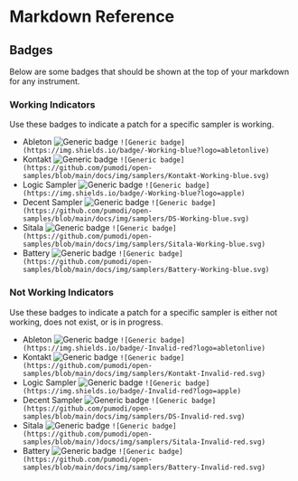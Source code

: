 # Markdown Reference

## Badges
Below are some badges that should be shown at the top of your markdown for any instrument.
### Working Indicators
Use these badges to indicate a patch for a specific sampler is working.
* Ableton ![Generic badge](https://img.shields.io/badge/-Working-blue?logo=abletonlive)
```![Generic badge](https://img.shields.io/badge/-Working-blue?logo=abletonlive)```
* Kontakt ![Generic badge](https://github.com/pumodi/open-samples/blob/main/docs/img/samplers/Kontakt-Working-blue.svg)
```![Generic badge](https://github.com/pumodi/open-samples/blob/main/docs/img/samplers/Kontakt-Working-blue.svg)```
* Logic Sampler ![Generic badge](https://img.shields.io/badge/-Working-blue?logo=apple)
```![Generic badge](https://img.shields.io/badge/-Working-blue?logo=apple)```
* Decent Sampler ![Generic badge](https://github.com/pumodi/open-samples/blob/main/docs/img/samplers/DS-Working-blue.svg)
```![Generic badge](https://github.com/pumodi/open-samples/blob/main/docs/img/samplers/DS-Working-blue.svg)```
* Sitala ![Generic badge](https://github.com/pumodi/open-samples/blob/main/docs/img/samplers/Sitala-Working-blue.svg)
```![Generic badge](https://github.com/pumodi/open-samples/blob/main/docs/img/samplers/Sitala-Working-blue.svg)```
* Battery ![Generic badge](https://github.com/pumodi/open-samples/blob/main/docs/img/samplers/Battery-Working-blue.svg)
```![Generic badge](https://github.com/pumodi/open-samples/blob/main/docs/img/samplers/Battery-Working-blue.svg)```
### Not Working Indicators
Use these badges to indicate a patch for a specific sampler is either not working, does not exist, or is in progress.
* Ableton ![Generic badge](https://img.shields.io/badge/-Invalid-red?logo=abletonlive)
```![Generic badge](https://img.shields.io/badge/-Invalid-red?logo=abletonlive)```
* Kontakt ![Generic badge](https://github.com/pumodi/open-samples/blob/main/docs/img/samplers/Kontakt-Invalid-red.svg)
```![Generic badge](https://github.com/pumodi/open-samples/blob/main/docs/img/samplers/Kontakt-Invalid-red.svg)```
* Logic Sampler ![Generic badge](https://img.shields.io/badge/-Invalid-red?logo=apple)
```![Generic badge](https://img.shields.io/badge/-Invalid-red?logo=apple)```
* Decent Sampler ![Generic badge](https://github.com/pumodi/open-samples/blob/main/docs/img/samplers/DS-Invalid-red.svg)
```![Generic badge](https://github.com/pumodi/open-samples/blob/main/docs/img/samplers/DS-Invalid-red.svg)```
* Sitala ![Generic badge](https://github.com/pumodi/open-samples/blob/main/docs/img/samplers/Sitala-Invalid-red.svg)
```![Generic badge](https://github.com/pumodi/open-samples/blob/main/)docs/img/samplers/Sitala-Invalid-red.svg)```
* Battery ![Generic badge](https://github.com/pumodi/open-samples/blob/main/docs/img/samplers/Battery-Invalid-red.svg)
```![Generic badge](https://github.com/pumodi/open-samples/blob/main/docs/img/samplers/Battery-Invalid-red.svg)```

